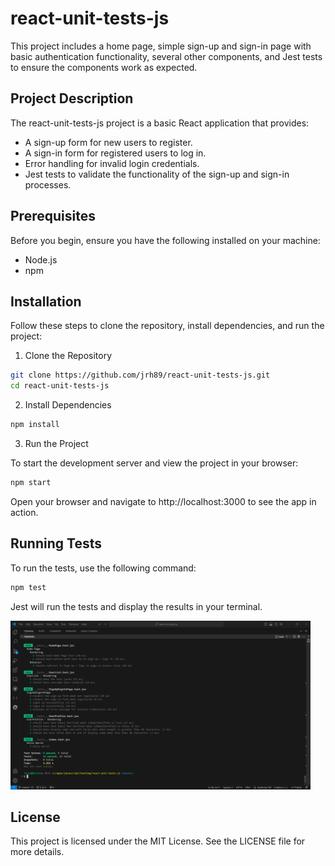 # react-unit-tests-js

This project includes a home page, simple sign-up and sign-in page with basic authentication functionality, several other components, and Jest tests to ensure the components work as expected.

## Project Description

The react-unit-tests-js project is a basic React application that provides:

- A sign-up form for new users to register.
- A sign-in form for registered users to log in.
- Error handling for invalid login credentials.
- Jest tests to validate the functionality of the sign-up and sign-in processes.

## Prerequisites

Before you begin, ensure you have the following installed on your machine:

- Node.js 
- npm 

## Installation

Follow these steps to clone the repository, install dependencies, and run the project:

1. Clone the Repository

```bash
git clone https://github.com/jrh89/react-unit-tests-js.git
cd react-unit-tests-js
```

2. Install Dependencies

```bash
npm install
```

3. Run the Project

To start the development server and view the project in your browser:

```bash
npm start
```

Open your browser and navigate to http://localhost:3000 to see the app in action.

## Running Tests

To run the tests, use the following command:

```bash
npm test
```

Jest will run the tests and display the results in your terminal. 

<img src="https://raw.githubusercontent.com/JRH89/react-unit-tests-js/de94d9a2b383ffa10ad0e2830ee77c71ede1d4f5/public/flying-colors.png" width="480" height="270" alt="Test Results">

## License

This project is licensed under the MIT License. See the LICENSE file for more details.